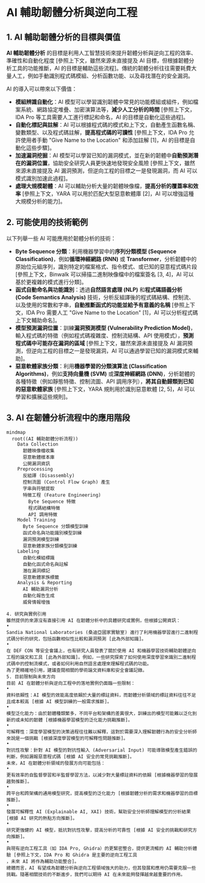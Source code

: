 # AI 輔助韌體分析與逆向工程

## 1. AI 輔助韌體分析的目標與價值

**AI 輔助韌體分析** 的目標是利用人工智慧技術來提升韌體分析與逆向工程的效率、準確性和自動化程度 [參照上下文，雖然來源未直接提及 AI 目標，但根據韌體分析工具的功能推斷，AI 的目標是輔助這些流程]。傳統的韌體分析往往需要耗費大量人工，例如手動識別程式碼模組、分析函數功能、以及尋找潛在的安全漏洞。

AI 的導入可以帶來以下價值：

*   **模組辨識自動化**：AI 模型可以學習識別韌體中常見的功能模組或組件，例如檔案系統、網路協定堆疊、加密演算法等，**減少人工分析的時間** [參照上下文，IDA Pro 等工具需要人工進行標記和命名，AI 的目標是自動化這些過程]。
*   **自動化標記與註解**：AI 可以根據程式碼的模式和上下文，自動產生函數名稱、變數類型、以及程式碼註解，**提高程式碼的可讀性** [參照上下文，IDA Pro 允許使用者手動 "Give Name to the Location" 和添加註解 [1]，AI 的目標是自動化這些步驟]。
*   **加速漏洞挖掘**：AI 模型可以學習已知的漏洞模式，並在新的韌體中**自動預測潛在的漏洞位置**，協助安全研究人員更快速地發現安全風險 [參照上下文，雖然來源未直接提及 AI 漏洞預測，但逆向工程的目標之一是發現漏洞，而 AI 可以模式識別加速此過程]。
*   **處理大規模韌體**：AI 可以輔助分析大量的韌體映像檔，**提高分析的覆蓋率和效率** [參照上下文，YARA 可以用於匹配大型惡意軟體庫 [2]，AI 可以增強這種大規模分析的能力]。

## 2. 可能使用的技術範例

以下列舉一些 AI 可能應用於韌體分析的技術：

*   **Byte Sequence 分類**：利用機器學習中的**序列分類模型 (Sequence Classification)**，例如**循環神經網路 (RNN)** 或 **Transformer**，分析韌體中的原始位元組序列，識別特定的檔案格式、指令模式、或已知的惡意程式碼片段 [參照上下文，Binwalk 可以掃描二進制映像檔中的檔案簽名 [3, 4]，AI 可以基於更複雜的模式進行分類]。
*   **函式自動命名與功能識別**：透過**自然語言處理 (NLP)** 和**程式碼語義分析 (Code Semantics Analysis)** 技術，分析反組譯後的程式碼結構、控制流、以及使用的常數和字串，**自動推斷函式的功能並給予有意義的名稱** [參照上下文，IDA Pro 需要人工 "Give Name to the Location" [1]，AI 可以分析程式碼上下文輔助命名]。
*   **模型預測漏洞位置**：訓練**漏洞預測模型 (Vulnerability Prediction Model)**，輸入程式碼的特徵（例如程式碼複雜度、控制流結構、API 使用模式），**預測程式碼中可能存在漏洞的區域** [參照上下文，雖然來源未直接提及 AI 漏洞預測，但逆向工程的目標之一是發現漏洞，AI 可以通過學習已知的漏洞模式來輔助]。
*   **惡意軟體家族分類**：利用**機器學習的分類演算法 (Classification Algorithms)**，例如**支持向量機 (SVM)** 或**深度神經網路 (DNN)**，分析韌體的各種特徵（例如靜態特徵、控制流圖、API 調用序列），**將其自動歸類到已知的惡意軟體家族** [參照上下文，YARA 規則用於識別惡意軟體 [2, 5]，AI 可以學習和擴展這些規則]。

## 3. AI 在韌體分析流程中的應用階段

```mermaid
mindmap
  root((AI 輔助韌體分析流程))
    Data Collection
      韌體映像檔收集
      惡意軟體樣本庫
      公開漏洞資訊
    Preprocessing
      反組譯 (Disassembly)
      控制流圖 (Control Flow Graph) 產生
      字串與符號提取
      特徵工程 (Feature Engineering)
        Byte Sequence 特徵
        程式碼結構特徵
        API 調用特徵
    Model Training
      Byte Sequence 分類模型訓練
      函式命名與功能識別模型訓練
      漏洞預測模型訓練
      惡意軟體家族分類模型訓練
    Labeling
      自動化模組標識
      自動化函式命名與註解
      潛在漏洞標記
      惡意軟體家族標籤
    Analysis & Reporting
      AI 輔助漏洞分析
      自動化報告生成
      威脅情報增強

4. 研究與實例引用
雖然提供的來源沒有直接引用 AI 在韌體分析中的具體研究或實例，但根據公開資訊：
•
Sandia National Laboratories (桑迪亞國家實驗室) 進行了利用機器學習進行二進制程式碼分析的研究，包括函數相似性比較和漏洞預測 [此為外部知識]。
•
在 DEF CON 等安全會議上，也有研究人員發表了關於使用 AI 和機器學習技術輔助韌體逆向工程的論文和工具 [此為外部知識]。例如，一些研究探索了如何使用深度學習來識別二進制程式碼中的控制流模式，或者如何利用自然語言處理來理解程式碼的功能。
為了更精確地引用，建議查閱相關的學術論文資料庫和安全會議記錄。
5. 目前限制與未來方向
目前 AI 在韌體分析與逆向工程中的落地實例仍面臨一些限制：
•
資料依賴性：AI 模型的效能高度依賴於大量的標註資料，而韌體分析領域的標註資料往往不足且成本較高 [根據 AI 模型訓練的一般需求推斷]。
•
模型泛化能力：由於韌體種類繁多，不同平台和架構的差異很大，訓練出的模型可能難以泛化到新的或未知的韌體 [根據機器學習模型的泛化能力挑戰推斷]。
•
可解釋性：深度學習模型的決策過程往往難以解釋，這對於需要深入理解韌體行為的安全分析師來說是一個挑戰 [根據深度學習模型的可解釋性問題推斷]。
•
對抗性攻擊：針對 AI 模型的對抗性輸入 (Adversarial Input) 可能導致模型產生錯誤的判斷，例如漏報惡意程式碼 [根據 AI 安全的常見挑戰推斷]。
未來，AI 在韌體分析領域的發展方向可能包括：
•
更有效率的自監督學習和半監督學習方法，以減少對大量標註資料的依賴 [根據機器學習的發展趨勢推斷]。
•
跨平台和跨架構的通用模型研究，提高模型的泛化能力 [根據韌體分析的需求和機器學習的目標推斷]。
•
發展可解釋性 AI (Explainable AI, XAI) 技術，幫助安全分析師理解模型的分析結果 [根據 AI 研究的熱點方向推斷]。
•
研究更強健的 AI 模型，抵抗對抗性攻擊，提高分析的可靠性 [根據 AI 安全的挑戰和研究方向推斷]。
•
與現有逆向工程工具（如 IDA Pro, Ghidra）的更緊密整合，提供更流暢的 AI 輔助分析體驗 [參照上下文，IDA Pro 和 Ghidra 是主要的逆向工程工具
，未來 AI 將作為輔助功能整合]。
總體而言，AI 有望成為韌體分析與逆向工程領域強大的助力，但其發展和應用仍需要克服一些挑戰。隨著相關技術的不斷進步，我們可以期待 AI 在未來能夠發揮越來越重要的作用。
